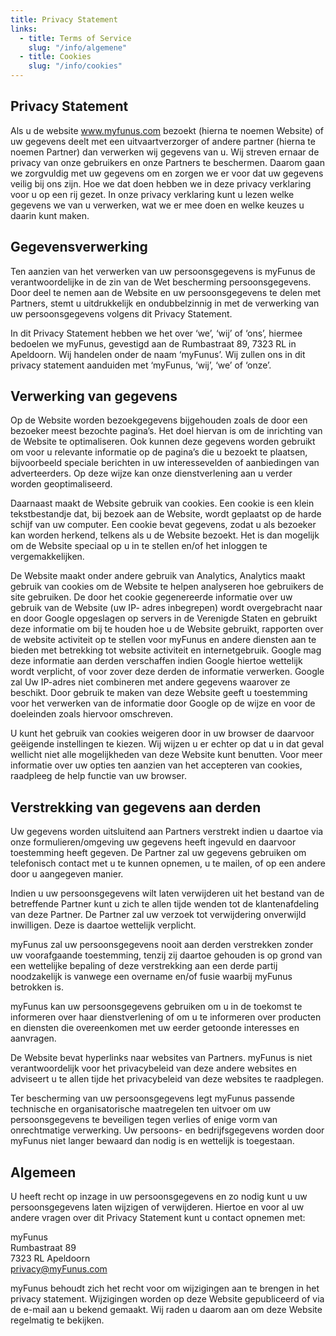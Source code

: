 ```yaml
---
title: Privacy Statement
links:
  - title: Terms of Service
    slug: "/info/algemene"
  - title: Cookies
    slug: "/info/cookies"
---
```


## Privacy Statement
Als u de website www.myfunus.com bezoekt (hierna te noemen Website) of uw gegevens deelt met een uitvaartverzorger of andere partner (hierna te noemen Partner) dan verwerken wij gegevens van u. Wij streven ernaar de privacy van onze gebruikers en onze Partners te beschermen. Daarom gaan we zorgvuldig met uw gegevens om en zorgen we er voor dat uw gegevens veilig bij ons zijn. Hoe we dat doen hebben we in deze privacy verklaring voor u op een rij gezet. In onze privacy verklaring kunt u lezen welke gegevens we van u verwerken, wat we er mee doen en welke keuzes u daarin kunt maken.

## Gegevensverwerking
Ten aanzien van het verwerken van uw persoonsgegevens is myFunus de verantwoordelijke in de zin van de Wet bescherming persoonsgegevens. Door deel te nemen aan de Website en uw persoonsgegevens te delen met Partners, stemt u uitdrukkelijk en ondubbelzinnig in met de verwerking van uw persoonsgegevens volgens dit Privacy Statement.

In dit Privacy Statement hebben we het over ‘we’, ‘wij’ of ‘ons’, hiermee bedoelen we myFunus, gevestigd aan de Rumbastraat 89, 7323 RL in Apeldoorn. Wij handelen onder de naam ‘myFunus’. Wij zullen ons in dit privacy statement aanduiden met ‘myFunus, ‘wij’, ‘we’ of ‘onze’.

## Verwerking van gegevens
Op de Website worden bezoekgegevens bijgehouden zoals de door een bezoeker meest bezochte pagina’s. Het doel hiervan is om de inrichting van de Website te optimaliseren. Ook kunnen deze gegevens worden gebruikt om voor u relevante informatie op de pagina’s die u bezoekt te plaatsen, bijvoorbeeld speciale berichten in uw interessevelden of aanbiedingen van adverteerders. Op deze wijze kan onze dienstverlening aan u verder worden geoptimaliseerd.

Daarnaast maakt de Website gebruik van cookies. Een cookie is een klein tekstbestandje dat, bij bezoek aan de Website, wordt geplaatst op de harde schijf van uw computer. Een cookie bevat gegevens, zodat u als bezoeker kan worden herkend, telkens als u de Website bezoekt. Het is dan mogelijk om de Website speciaal op u in te stellen en/of het inloggen te vergemakkelijken.

De Website maakt onder andere gebruik van Analytics, Analytics maakt gebruik van cookies om de Website te helpen analyseren hoe gebruikers de site gebruiken. De door het cookie gegenereerde informatie over uw gebruik van de Website (uw IP- adres inbegrepen) wordt overgebracht naar en door Google opgeslagen op servers in de Verenigde Staten en gebruikt deze informatie om bij te houden hoe u de Website gebruikt, rapporten over de website activiteit op te stellen voor myFunus en andere diensten aan te bieden met betrekking tot website activiteit en internetgebruik. Google mag deze informatie aan derden verschaffen indien Google hiertoe wettelijk wordt verplicht, of voor zover deze derden de informatie verwerken. Google zal Uw IP-adres niet combineren met andere gegevens waarover ze beschikt. Door gebruik te maken van deze Website geeft u toestemming voor het verwerken van de informatie door Google op de wijze en voor de doeleinden zoals hiervoor omschreven.

U kunt het gebruik van cookies weigeren door in uw browser de daarvoor geëigende instellingen te kiezen. Wij wijzen u er echter op dat u in dat geval wellicht niet alle mogelijkheden van deze Website kunt benutten. Voor meer informatie over uw opties ten aanzien van het accepteren van cookies, raadpleeg de help functie van uw browser.

## Verstrekking van gegevens aan derden
Uw gegevens worden uitsluitend aan Partners verstrekt indien u daartoe via onze formulieren/omgeving uw gegevens heeft ingevuld en daarvoor toestemming heeft gegeven. De Partner zal uw gegevens gebruiken om telefonisch contact met u te kunnen opnemen, u te mailen, of op een andere door u aangegeven manier.

Indien u uw persoonsgegevens wilt laten verwijderen uit het bestand van de betreffende Partner kunt u zich te allen tijde wenden tot de klantenafdeling van deze Partner. De Partner zal uw verzoek tot verwijdering onverwijld inwilligen. Deze is daartoe wettelijk verplicht.

myFunus zal uw persoonsgegevens nooit aan derden verstrekken zonder uw voorafgaande toestemming, tenzij zij daartoe gehouden is op grond van een wettelijke bepaling of deze verstrekking aan een derde partij noodzakelijk is vanwege een overname en/of fusie waarbij myFunus betrokken is.

myFunus kan uw persoonsgegevens gebruiken om u in de toekomst te informeren over haar dienstverlening of om u te informeren over producten en diensten die overeenkomen met uw eerder getoonde interesses en aanvragen.

De Website bevat hyperlinks naar websites van Partners. myFunus is niet verantwoordelijk voor het privacybeleid van deze andere websites en adviseert u te allen tijde het privacybeleid van deze websites te raadplegen.

Ter bescherming van uw persoonsgegevens legt myFunus passende technische en organisatorische maatregelen ten uitvoer om uw persoonsgegevens te beveiligen tegen verlies of enige vorm van onrechtmatige verwerking. Uw persoons- en bedrijfsgegevens worden door myFunus niet langer bewaard dan nodig is en wettelijk is toegestaan.

## Algemeen
U heeft recht op inzage in uw persoonsgegevens en zo nodig kunt u uw persoonsgegevens laten wijzigen of verwijderen. Hiertoe en voor al uw andere vragen over dit Privacy Statement kunt u contact opnemen met:

myFunus  
Rumbastraat 89  
7323 RL  Apeldoorn  
privacy@myFunus.com

myFunus behoudt zich het recht voor om wijzigingen aan te brengen in het privacy statement. Wijzigingen worden op deze Website gepubliceerd of via de e-mail aan u bekend gemaakt. Wij raden u daarom aan om deze Website regelmatig te bekijken.
